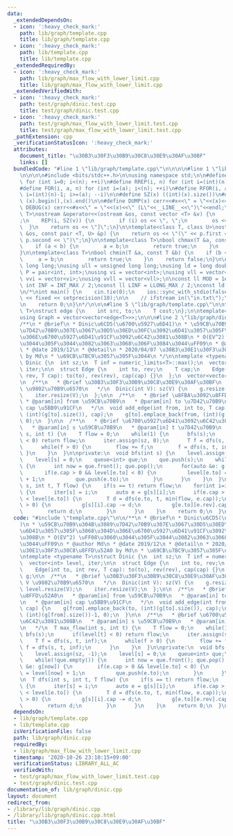 ```yaml
---
data:
  _extendedDependsOn:
  - icon: ':heavy_check_mark:'
    path: lib/graph/template.cpp
    title: lib/graph/template.cpp
  - icon: ':heavy_check_mark:'
    path: lib/template.cpp
    title: lib/template.cpp
  _extendedRequiredBy:
  - icon: ':heavy_check_mark:'
    path: lib/graph/max_flow_with_lower_limit.cpp
    title: lib/graph/max_flow_with_lower_limit.cpp
  _extendedVerifiedWith:
  - icon: ':heavy_check_mark:'
    path: test/graph/dinic.test.cpp
    title: test/graph/dinic.test.cpp
  - icon: ':heavy_check_mark:'
    path: test/graph/max_flow_with_lower_limit.test.cpp
    title: test/graph/max_flow_with_lower_limit.test.cpp
  _pathExtension: cpp
  _verificationStatusIcon: ':heavy_check_mark:'
  attributes:
    document_title: "\u30B3\u30F3\u30B9\u30C8\u30E9\u30AF\u30BF"
    links: []
  bundledCode: "#line 1 \"lib/graph/template.cpp\"\n\n\n\n#line 1 \"lib/template.cpp\"\
    \n\n\n\n#include <bits/stdc++.h>\n\nusing namespace std;\n\n#define REP(i, n)\
    \ for (int i=0; i<(n); ++i)\n#define RREP(i, n) for (int i=(int)(n)-1; i>=0; --i)\n\
    #define FOR(i, a, n) for (int i=(a); i<(n); ++i)\n#define RFOR(i, a, n) for (int\
    \ i=(int)(n)-1; i>=(a); --i)\n\n#define SZ(x) ((int)(x).size())\n#define ALL(x)\
    \ (x).begin(),(x).end()\n\n#define DUMP(x) cerr<<#x<<\" = \"<<(x)<<endl\n#define\
    \ DEBUG(x) cerr<<#x<<\" = \"<<(x)<<\" (L\"<<__LINE__<<\")\"<<endl;\n\ntemplate<class\
    \ T>\nostream &operator<<(ostream &os, const vector <T> &v) {\n    os << \"[\"\
    ;\n    REP(i, SZ(v)) {\n        if (i) os << \", \";\n        os << v[i];\n  \
    \  }\n    return os << \"]\";\n}\n\ntemplate<class T, class U>\nostream &operator<<(ostream\
    \ &os, const pair <T, U> &p) {\n    return os << \"(\" << p.first << \" \" <<\
    \ p.second << \")\";\n}\n\ntemplate<class T>\nbool chmax(T &a, const T &b) {\n\
    \    if (a < b) {\n        a = b;\n        return true;\n    }\n    return false;\n\
    }\n\ntemplate<class T>\nbool chmin(T &a, const T &b) {\n    if (b < a) {\n   \
    \     a = b;\n        return true;\n    }\n    return false;\n}\n\nusing ll =\
    \ long long;\nusing ull = unsigned long long;\nusing ld = long double;\nusing\
    \ P = pair<int, int>;\nusing vi = vector<int>;\nusing vll = vector<ll>;\nusing\
    \ vvi = vector<vi>;\nusing vvll = vector<vll>;\n\nconst ll MOD = 1e9 + 7;\nconst\
    \ int INF = INT_MAX / 2;\nconst ll LINF = LLONG_MAX / 2;\nconst ld eps = 1e-9;\n\
    \n/*\nint main() {\n    cin.tie(0);\n    ios::sync_with_stdio(false);\n    cout\
    \ << fixed << setprecision(10);\n\n    // ifstream in(\"in.txt\");\n    // cin.rdbuf(in.rdbuf());\n\
    \n    return 0;\n}\n*/\n\n\n#line 5 \"lib/graph/template.cpp\"\n\ntemplate<typename\
    \ T>\nstruct edge {\n    int src, to;\n    T cost;\n};\n\ntemplate<typename T>\n\
    using Graph = vector<vector<edge<T>>>;\n\n\n#line 2 \"lib/graph/dinic.cpp\"\n\n\
    /**\n * @brief\n * Dinic\u6CD5(\u6700\u5927\u6D41)\n * \u59CB\u70B9\u304B\u3089\
    \u7D42\u70B9\u307E\u3067\u30D5\u30ED\u30FC\u3092\u6D41\u3057\u305F\u3068\u304D\
    \u306E\u6700\u5927\u6D41\u91CF\u3092\u6C42\u3081\u308B\n * O(EV^2) \uFF08\u3060\
    \u3044\u305F\u3044\u3082\u3063\u3068\u306F\u3084\u3044\uFF09\n * @author Md\n\
    \ * @date 2019/12\n * @detail\n * 2020/04/07 \u30B3\u30E1\u30F3\u30C8\u8FFD\u52A0\
    \ by Md\n * \u69CB\u7BC9\u3057\u305F\u3044\n */\n\ntemplate <typename T>\nstruct\
    \ Dinic {\n  int sz;\n  T inf = numeric_limits<T>::max();\n  vector<int> level,\
    \ iter;\n\n  struct Edge {\n    int to, rev;\n    T cap;\n    Edge(int to, int\
    \ rev, T cap): to(to), rev(rev), cap(cap) {}\n  };\n  vector<vector<Edge>> g;\n\
    \n  /**\n   * @brief \u30B3\u30F3\u30B9\u30C8\u30E9\u30AF\u30BF\n   * @param V\
    \ \u9802\u70B9\u6570\n   */\n  Dinic(int V): sz(V) {\n    g.resize(V);\n    level.resize(V);\n\
    \    iter.resize(V);\n  };\n\n  /**\n   * @brief \u8FBA\u3092\u8FFD\u52A0\n  \
    \ * @param[in] from \u59CB\u70B9\n   * @param[in] to \u7D42\u70B9\n   * @param[in]\
    \ cap \u5BB9\u91CF\n   */\n  void add_edge(int from, int to, T cap) {\n    g[from].emplace_back(to,\
    \ (int)(g[to].size()), cap);\n    g[to].emplace_back(from, (int)(g[from].size())-1,\
    \ 0);\n  }\n\n  /**\n   * @brief \u6700\u5927\u6D41\u3092\u6C42\u3081\u308B\n\
    \   * @param[in] s \u59CB\u70B9\n   * @param[in] t \u7D42\u70B9\n   */\n  T max_flow(int\
    \ s, int t) {\n    T flow = 0;\n    while(1) {\n      bfs(s);\n      if(level[t]\
    \ < 0) return flow;\n      iter.assign(sz, 0);\n      T f = dfs(s, t, inf);\n\
    \      while(f > 0) {\n        flow += f;\n        f = dfs(s, t, inf);\n     \
    \ }\n    }\n  }\n\nprivate:\n  void bfs(int s) {\n    level.assign(sz, -1);\n\
    \    level[s] = 0;\n    queue<int> que;\n    que.push(s);\n    while(!que.empty())\
    \ {\n      int now = que.front(); que.pop();\n      for(auto &e: g[now]) {\n \
    \       if(e.cap > 0 && level[e.to] < 0) {\n          level[e.to] = level[now]\
    \ + 1;\n          que.push(e.to);\n        }\n      }\n    }\n  }\n\n  T dfs(int\
    \ s, int t, T flow) {\n    if(s == t) return flow;\n    for(int i=iter[s];i<(int)(g[s].size());++i)\
    \ {\n      iter[s] = i;\n      auto e = g[s][i];\n      if(e.cap > 0 && level[s]\
    \ < level[e.to]) {\n        T d = dfs(e.to, t, min(flow, e.cap));\n        if(d\
    \ > 0) {\n          g[s][i].cap -= d;\n          g[e.to][e.rev].cap += d;\n  \
    \        return d;\n        }\n      }\n    }\n    return 0;\n  }\n};\n"
  code: "#include \"template.cpp\"\n\n/**\n * @brief\n * Dinic\u6CD5(\u6700\u5927\u6D41\
    )\n * \u59CB\u70B9\u304B\u3089\u7D42\u70B9\u307E\u3067\u30D5\u30ED\u30FC\u3092\
    \u6D41\u3057\u305F\u3068\u304D\u306E\u6700\u5927\u6D41\u91CF\u3092\u6C42\u3081\
    \u308B\n * O(EV^2) \uFF08\u3060\u3044\u305F\u3044\u3082\u3063\u3068\u306F\u3084\
    \u3044\uFF09\n * @author Md\n * @date 2019/12\n * @detail\n * 2020/04/07 \u30B3\
    \u30E1\u30F3\u30C8\u8FFD\u52A0 by Md\n * \u69CB\u7BC9\u3057\u305F\u3044\n */\n\
    \ntemplate <typename T>\nstruct Dinic {\n  int sz;\n  T inf = numeric_limits<T>::max();\n\
    \  vector<int> level, iter;\n\n  struct Edge {\n    int to, rev;\n    T cap;\n\
    \    Edge(int to, int rev, T cap): to(to), rev(rev), cap(cap) {}\n  };\n  vector<vector<Edge>>\
    \ g;\n\n  /**\n   * @brief \u30B3\u30F3\u30B9\u30C8\u30E9\u30AF\u30BF\n   * @param\
    \ V \u9802\u70B9\u6570\n   */\n  Dinic(int V): sz(V) {\n    g.resize(V);\n   \
    \ level.resize(V);\n    iter.resize(V);\n  };\n\n  /**\n   * @brief \u8FBA\u3092\
    \u8FFD\u52A0\n   * @param[in] from \u59CB\u70B9\n   * @param[in] to \u7D42\u70B9\
    \n   * @param[in] cap \u5BB9\u91CF\n   */\n  void add_edge(int from, int to, T\
    \ cap) {\n    g[from].emplace_back(to, (int)(g[to].size()), cap);\n    g[to].emplace_back(from,\
    \ (int)(g[from].size())-1, 0);\n  }\n\n  /**\n   * @brief \u6700\u5927\u6D41\u3092\
    \u6C42\u3081\u308B\n   * @param[in] s \u59CB\u70B9\n   * @param[in] t \u7D42\u70B9\
    \n   */\n  T max_flow(int s, int t) {\n    T flow = 0;\n    while(1) {\n     \
    \ bfs(s);\n      if(level[t] < 0) return flow;\n      iter.assign(sz, 0);\n  \
    \    T f = dfs(s, t, inf);\n      while(f > 0) {\n        flow += f;\n       \
    \ f = dfs(s, t, inf);\n      }\n    }\n  }\n\nprivate:\n  void bfs(int s) {\n\
    \    level.assign(sz, -1);\n    level[s] = 0;\n    queue<int> que;\n    que.push(s);\n\
    \    while(!que.empty()) {\n      int now = que.front(); que.pop();\n      for(auto\
    \ &e: g[now]) {\n        if(e.cap > 0 && level[e.to] < 0) {\n          level[e.to]\
    \ = level[now] + 1;\n          que.push(e.to);\n        }\n      }\n    }\n  }\n\
    \n  T dfs(int s, int t, T flow) {\n    if(s == t) return flow;\n    for(int i=iter[s];i<(int)(g[s].size());++i)\
    \ {\n      iter[s] = i;\n      auto e = g[s][i];\n      if(e.cap > 0 && level[s]\
    \ < level[e.to]) {\n        T d = dfs(e.to, t, min(flow, e.cap));\n        if(d\
    \ > 0) {\n          g[s][i].cap -= d;\n          g[e.to][e.rev].cap += d;\n  \
    \        return d;\n        }\n      }\n    }\n    return 0;\n  }\n};\n"
  dependsOn:
  - lib/graph/template.cpp
  - lib/template.cpp
  isVerificationFile: false
  path: lib/graph/dinic.cpp
  requiredBy:
  - lib/graph/max_flow_with_lower_limit.cpp
  timestamp: '2020-10-26 23:10:15+09:00'
  verificationStatus: LIBRARY_ALL_AC
  verifiedWith:
  - test/graph/max_flow_with_lower_limit.test.cpp
  - test/graph/dinic.test.cpp
documentation_of: lib/graph/dinic.cpp
layout: document
redirect_from:
- /library/lib/graph/dinic.cpp
- /library/lib/graph/dinic.cpp.html
title: "\u30B3\u30F3\u30B9\u30C8\u30E9\u30AF\u30BF"
---
```

